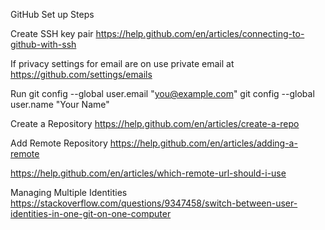 GitHub Set up Steps


Create SSH key pair
https://help.github.com/en/articles/connecting-to-github-with-ssh

If privacy settings for email are on use private email at https://github.com/settings/emails


Run
  git config --global user.email "you@example.com"
  git config --global user.name "Your Name"


Create a Repository
https://help.github.com/en/articles/create-a-repo


Add Remote Repository
https://help.github.com/en/articles/adding-a-remote

https://help.github.com/en/articles/which-remote-url-should-i-use



Managing Multiple Identities
https://stackoverflow.com/questions/9347458/switch-between-user-identities-in-one-git-on-one-computer
